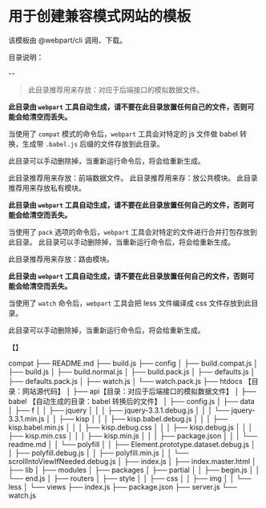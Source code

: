 
# 用于创建兼容模式网站的模板

该模板由 @webpart/cli 调用、下载。

目录说明：

--

> 此目录推荐用来存放：对应于后端接口的模拟数据文件。


**此目录由 `webpart` 工具自动生成，请不要在此目录放置任何自己的文件，否则可能会给清空而丢失。**

当使用了 `compat` 模式的命令后，`webpart` 工具会对特定的 js 文件做 babel 转换，生成带 `.babel.js` 后缀的文件存放到此目录。

此目录可以手动删除掉，当重新运行命令后，将会给重新生成。


此目录推荐用来存放：前端数据文件。
此目录推荐用来存：放公共模块。
此目录推荐用来存放私有模块。


**此目录由 `webpart` 工具自动生成，请不要在此目录放置任何自己的文件，否则可能会给清空而丢失。**


当使用了 `pack` 选项的命令后，`webpart` 工具会对特定的文件进行合并打包存放到此目录。
此目录可以手动删除掉，当重新运行命令后，将会给重新生成。

此目录推荐用来存放：路由模块。

**此目录由 `webpart` 工具自动生成，请不要在此目录放置任何自己的文件，否则可能会给清空而丢失。**

当使用了 `watch` 命令后，`webpart` 工具会把 less 文件编译成 css 文件存放到此目录。

此目录可以手动删除掉，当重新运行命令后，将会给重新生成。

【】

compat
├── README.md
├── build.js
├── config
│   ├── build.compat.js
│   ├── build.js
│   ├── build.normal.js
│   ├── build.pack.js
│   ├── defaults.js
│   ├── defaults.pack.js
│   ├── watch.js
│   └── watch.pack.js
├── htdocs 【目录：网站源代码】
│   ├── api【目录：对应于后端接口的模拟数据文件】
│   ├── babel 【自动生成的目录：babel 转换后的文件】
│   ├── config.js
│   ├── data
│   ├── f
│   │   ├── jquery
│   │   │   ├── jquery-3.3.1.debug.js
│   │   │   └── jquery-3.3.1.min.js
│   │   ├── kisp
│   │   │   ├── kisp.babel.debug.js
│   │   │   ├── kisp.babel.min.js
│   │   │   ├── kisp.debug.css
│   │   │   ├── kisp.debug.js
│   │   │   ├── kisp.min.css
│   │   │   ├── kisp.min.js
│   │   │   ├── package.json
│   │   │   └── readme.md
│   │   └── polyfill
│   │       ├── Element.prototype.dataset.debug.js
│   │       ├── polyfill.debug.js
│   │       ├── polyfill.min.js
│   │       └── scrollIntoViewIfNeeded.debug.js
│   ├── index.js
│   ├── index.master.html
│   ├── lib
│   ├── modules
│   ├── packages
│   ├── partial
│   │   ├── begin.js
│   │   └── end.js
│   ├── routers
│   ├── style
│   │   ├── css
│   │   ├── img
│   │   └── less
│   └── views
├── index.js
├── package.json
├── server.js
└── watch.js
